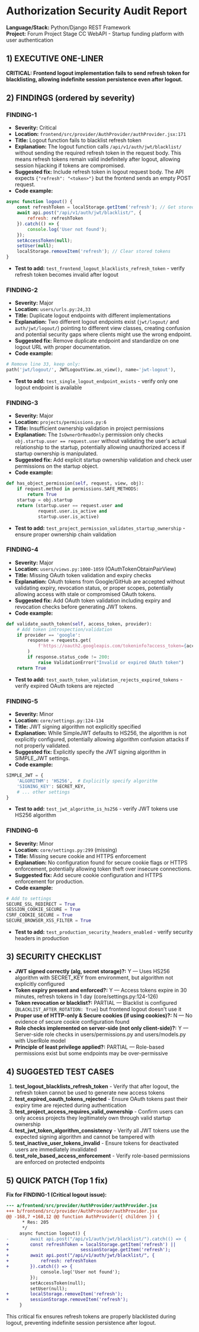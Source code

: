 # Authorization Security Audit Report

**Language/Stack:** Python/Django REST Framework  
**Project:** Forum Project Stage CC WebAPI - Startup funding platform with user authentication

## 1) EXECUTIVE ONE-LINER
**CRITICAL: Frontend logout implementation fails to send refresh token for blacklisting, allowing indefinite session persistence even after logout.**

## 2) FINDINGS (ordered by severity)

### FINDING-1
- **Severity:** Critical
- **Location:** `frontend/src/provider/AuthProvider/authProvider.jsx:171`
- **Title:** Logout function fails to blacklist refresh token
- **Explanation:** The logout function calls `/api/v1/auth/jwt/blacklist/` without sending the required refresh token in the request body. This means refresh tokens remain valid indefinitely after logout, allowing session hijacking if tokens are compromised.
- **Suggested fix:** Include refresh token in logout request body. The API expects `{"refresh": "<token>"}` but the frontend sends an empty POST request.
- **Code example:**
```javascript
async function logout() {
    const refreshToken = localStorage.getItem('refresh'); // Get stored token
    await api.post("/api/v1/auth/jwt/blacklist/", { 
        refresh: refreshToken 
    }).catch(() => {
        console.log('User not found');
    });
    setAccessToken(null);
    setUser(null);
    localStorage.removeItem('refresh'); // Clear stored tokens
}
```
- **Test to add:** `test_frontend_logout_blacklists_refresh_token` - verify refresh token becomes invalid after logout

### FINDING-2
- **Severity:** Major
- **Location:** `users/urls.py:24,33`
- **Title:** Duplicate logout endpoints with different implementations
- **Explanation:** Two different logout endpoints exist (`jwt/logout/` and `auth/jwt/logout/`) pointing to different view classes, creating confusion and potential security gaps where clients might use the wrong endpoint.
- **Suggested fix:** Remove duplicate endpoint and standardize on one logout URL with proper documentation.
- **Code example:**
```python
# Remove line 33, keep only:
path('jwt/logout/', JWTLogoutView.as_view(), name='jwt-logout'),
```
- **Test to add:** `test_single_logout_endpoint_exists` - verify only one logout endpoint is available

### FINDING-3
- **Severity:** Major
- **Location:** `projects/permissions.py:6`
- **Title:** Insufficient ownership validation in project permissions
- **Explanation:** The `IsOwnerOrReadOnly` permission only checks `obj.startup.user == request.user` without validating the user's actual relationship to the startup, potentially allowing unauthorized access if startup ownership is manipulated.
- **Suggested fix:** Add explicit startup ownership validation and check user permissions on the startup object.
- **Code example:**
```python
def has_object_permission(self, request, view, obj):
    if request.method in permissions.SAFE_METHODS:
        return True
    startup = obj.startup
    return (startup.user == request.user and 
            request.user.is_active and
            startup.user.is_active)
```
- **Test to add:** `test_project_permission_validates_startup_ownership` - ensure proper ownership chain validation

### FINDING-4
- **Severity:** Major
- **Location:** `users/views.py:1000-1059` (OAuthTokenObtainPairView)
- **Title:** Missing OAuth token validation and expiry checks
- **Explanation:** OAuth tokens from Google/GitHub are accepted without validating expiry, revocation status, or proper scopes, potentially allowing access with stale or compromised OAuth tokens.
- **Suggested fix:** Add OAuth token validation including expiry and revocation checks before generating JWT tokens.
- **Code example:**
```python
def validate_oauth_token(self, access_token, provider):
    # Add token introspection/validation
    if provider == 'google':
        response = requests.get(
            f'https://oauth2.googleapis.com/tokeninfo?access_token={access_token}'
        )
        if response.status_code != 200:
            raise ValidationError("Invalid or expired OAuth token")
    return True
```
- **Test to add:** `test_oauth_token_validation_rejects_expired_tokens` - verify expired OAuth tokens are rejected

### FINDING-5
- **Severity:** Minor
- **Location:** `core/settings.py:124-134`
- **Title:** JWT signing algorithm not explicitly specified
- **Explanation:** While SimpleJWT defaults to HS256, the algorithm is not explicitly configured, potentially allowing algorithm confusion attacks if not properly validated.
- **Suggested fix:** Explicitly specify the JWT signing algorithm in SIMPLE_JWT settings.
- **Code example:**
```python
SIMPLE_JWT = {
    'ALGORITHM': 'HS256',  # Explicitly specify algorithm
    'SIGNING_KEY': SECRET_KEY,
    # ... other settings
}
```
- **Test to add:** `test_jwt_algorithm_is_hs256` - verify JWT tokens use HS256 algorithm

### FINDING-6
- **Severity:** Minor
- **Location:** `core/settings.py:299` (missing)
- **Title:** Missing secure cookie and HTTPS enforcement
- **Explanation:** No configuration found for secure cookie flags or HTTPS enforcement, potentially allowing token theft over insecure connections.
- **Suggested fix:** Add secure cookie configuration and HTTPS enforcement for production.
- **Code example:**
```python
# Add to settings
SECURE_SSL_REDIRECT = True
SESSION_COOKIE_SECURE = True
CSRF_COOKIE_SECURE = True
SECURE_BROWSER_XSS_FILTER = True
```
- **Test to add:** `test_production_security_headers_enabled` - verify security headers in production

## 3) SECURITY CHECKLIST

- **JWT signed correctly (alg, secret storage)?:** Y — Uses HS256 algorithm with SECRET_KEY from environment, but algorithm not explicitly configured
- **Token expiry present and enforced?:** Y — Access tokens expire in 30 minutes, refresh tokens in 1 day (core/settings.py:124-126)  
- **Token revocation or blacklist?:** PARTIAL — Blacklist is configured (`BLACKLIST_AFTER_ROTATION: True`) but frontend logout doesn't use it
- **Proper use of HTTP-only & Secure cookies (if using cookies)?:** N — No evidence of secure cookie configuration found
- **Role checks implemented on server-side (not only client-side)?:** Y — Server-side role checks in users/permissions.py and users/models.py with UserRole model
- **Principle of least privilege applied?:** PARTIAL — Role-based permissions exist but some endpoints may be over-permissive

## 4) SUGGESTED TEST CASES

1. **test_logout_blacklists_refresh_token** - Verify that after logout, the refresh token cannot be used to generate new access tokens
2. **test_expired_oauth_tokens_rejected** - Ensure OAuth tokens past their expiry time are rejected during authentication
3. **test_project_access_requires_valid_ownership** - Confirm users can only access projects they legitimately own through valid startup ownership
4. **test_jwt_token_algorithm_consistency** - Verify all JWT tokens use the expected signing algorithm and cannot be tampered with
5. **test_inactive_user_tokens_invalid** - Ensure tokens for deactivated users are immediately invalidated
6. **test_role_based_access_enforcement** - Verify role-based permissions are enforced on protected endpoints

## 5) QUICK PATCH (Top 1 fix)

**Fix for FINDING-1 (Critical logout issue):**

```diff
--- a/frontend/src/provider/AuthProvider/authProvider.jsx
+++ b/frontend/src/provider/AuthProvider/authProvider.jsx
@@ -168,7 +168,12 @@ function AuthProvider({ children }) {
      * Res: 205
      */
     async function logout() {
-        await api.post("/api/v1/auth/jwt/blacklist/").catch(() => {
+        const refreshToken = localStorage.getItem('refresh') || 
+                           sessionStorage.getItem('refresh');
+        await api.post("/api/v1/auth/jwt/blacklist/", {
+            refresh: refreshToken
+        }).catch(() => {
             console.log('User not found');
         });
         setAccessToken(null);
         setUser(null);
+        localStorage.removeItem('refresh');
+        sessionStorage.removeItem('refresh');
     }
```

This critical fix ensures refresh tokens are properly blacklisted during logout, preventing indefinite session persistence after logout.